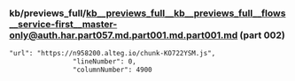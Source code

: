 ### kb/previews_full/kb__previews_full__kb__previews_full__flows__service-first__master-only@auth.har.part057.md.part001.md.part001.md (part 002)

```md
"url": "https://n958200.alteg.io/chunk-KO722YSM.js",
                "lineNumber": 0,
                "columnNumber": 4900

```

```
